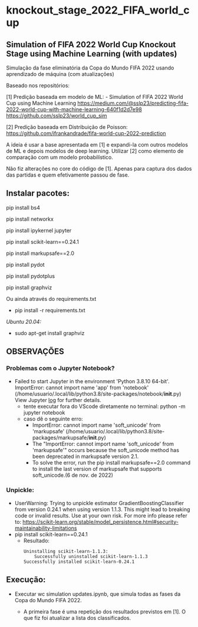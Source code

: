 # knockout_stage_2022_FIFA_world_cup
## Simulation of FIFA 2022 World Cup Knockout Stage using Machine Learning (with updates)

Simulação da fase eliminatória da Copa do Mundo FIFA 2022 usando aprendizado de máquina (com atualizações)

Baseado nos repositórios:

[1] Predição baseada em modelo de ML: - Simulation of FIFA 2022 World Cup using Machine Learning
https://medium.com/@sslp23/predicting-fifa-2022-world-cup-with-machine-learning-640f1d2d7e98
    https://github.com/sslp23/world_cup_sim

[2] Predição baseada em Distribuição de Poisson: https://github.com/ifrankandrade/fifa-world-cup-2022-prediction


A ideia é usar a base apresentada em [1] e expandi-la com outros modelos de ML e depois modelos de deep learning. Utilizar [2] como elemento de comparação com um modelo probabilístico. 

Não fiz alterações no core do código de [1]. Apenas para captura dos dados das partidas e quem efetivamente passou de fase.


## Instalar pacotes:
pip install bs4

pip install networkx

pip install ipykernel jupyter

pip install scikit-learn==0.24.1

pip install markupsafe==2.0

pip install pydot

pip install pydotplus

pip install graphviz

Ou ainda através do requirements.txt

- pip install -r requirements.txt


*Ubuntu 20.04:*
- sudo apt-get install graphviz


## OBSERVAÇÕES
### Problemas com o Jupyter Notebook? 

- Failed to start Jupyter in the environment 'Python 3.8.10 64-bit'.  ImportError: cannot import name 'app' from 'notebook' (/home/usuario/.local/lib/python3.8/site-packages/notebook/__init__.py)  View Jupyter [log](command:jupyter.viewOutput) for further details.
    - tente executar fora do VScode diretamente no terminal: python -m jupyter notebook
    - caso dê o seguinte erro: 
        - ImportError: cannot import name 'soft_unicode' from 'markupsafe' (/home/usuario/.local/lib/python3.8/site-packages/markupsafe/__init__.py)
        - The "ImportError: cannot import name 'soft_unicode' from 'markupsafe'" occurs because the soft_unicode method has been deprecated in markupsafe version 2.1. 
        - To solve the error, run the pip install markupsafe==2.0 command to install the last version of markupsafe that supports soft_unicode.(6 de nov. de 2022)

### Unpickle:
- UserWarning: Trying to unpickle estimator GradientBoostingClassifier from version 0.24.1 when using version 1.1.3. This might lead to breaking code or invalid results. Use at your own risk. For more info please refer to:
https://scikit-learn.org/stable/model_persistence.html#security-maintainability-limitations
- pip install scikit-learn==0.24.1
    - Resultado:
        ```
        Uninstalling scikit-learn-1.1.3:
            Successfully uninstalled scikit-learn-1.1.3
        Successfully installed scikit-learn-0.24.1
        ```

## Execução:
- Executar wc simulation updates.ipynb, que simula todas as fases da Copa do Mundo FIFA 2022.

    - A primeira fase é uma repetição dos resultados previstos em [1]. O que fiz foi atualizar a lista dos classificados.
